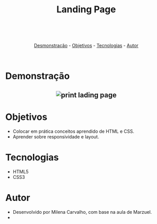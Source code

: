 <header>
    <h1 align="center">Landing Page</h1>
</header>
<br>
<p align="center">
    <a href="#Demonstração">Desmonstração</a> -
    <a href="#objetivos">Objetivos</a> -
    <a href="#tecnologias">Tecnologias</a> -
    <a href="#autor">Autor</a> 
</p>
<br>

# Demonstração

<h2 align="center">
    <img maxheight="500px" src=".assets/css/tela-login-witch.png" alt="print lading page"/>
</h2>

# Objetivos

- Colocar em prática conceitos aprendido de HTML e CSS.
- Aprender sobre responsividade e layout.


# Tecnologias

- HTML5
- CSS3

# Autor

- Desenvolvido por Milena Carvalho, com base na aula de Marzuel.
- 
